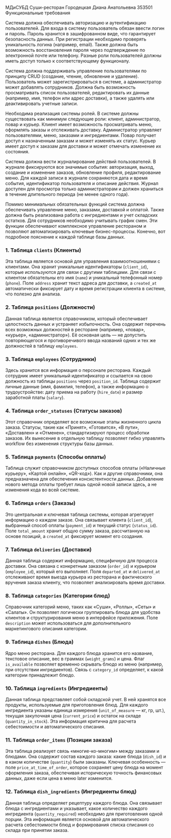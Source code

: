 МДиСУБД 
Суши-ресторан
Городецкая Диана Анатольевна 353501
Функциональные требования

Система должна обеспечивать авторизацию и аутентификацию пользователей. Для входа в систему пользователь обязан ввести логин и пароль. Пароль хранится в зашифрованном виде, что гарантирует безопасность данных. При регистрации необходимо проверять уникальность логина (например, email). Также должна быть возможность восстановления пароля через подтверждение по электронной почте или телефону. Разные роли пользователей должны иметь доступ только к соответствующему функционалу.

Система должна поддерживать управление пользователями по принципу CRUD (создание, чтение, обновление и удаление). Пользователь может зарегистрироваться в системе, а администратор может добавлять сотрудников. Должна быть возможность просматривать список пользователей, редактировать их данные (например, имя, телефон или адрес доставки), а также удалять или деактивировать учетные записи.

Необходима реализация системы ролей. В системе должны существовать как минимум следующие роли: клиент, администратор, повар и курьер. Клиент имеет возможность просматривать меню, оформлять заказы и отслеживать доставку. Администратор управляет пользователями, меню, заказами и ингредиентами. Повар получает доступ к назначенным заказам и может изменять их статус. Курьер имеет доступ к заказам для доставки и может отмечать изменение их состояния.

Система должна вести журналирование действий пользователей. В журнале фиксируются все значимые события: авторизация, выход, создание и изменение заказов, обновление профиля, редактирование меню. Для каждой записи в журнале сохраняются дата и время события, идентификатор пользователя и описание действия. Журнал доступен для просмотра только администраторам и должен храниться в течение длительного периода (не менее одного года).

Помимо минимальных обязательных функций система должна обеспечивать управление меню, заказами, доставкой и оплатой. Также должна быть реализована работа с ингредиентами и учет складских остатков. Для сотрудников необходимо учитывать график смен. Эти функции обеспечивают комплексное управление рестораном и позволяют автоматизировать ключевые бизнес-процессы.
Конечно, вот подробное пояснение к каждой таблице базы данных.

### 1. Таблица `clients` (Клиенты)
Эта таблица является основой для управления взаимоотношениями с клиентами. Она хранит уникальные идентификаторы (`client_id`), которые используются для связи с другими таблицами. Для связи с клиентом обязательны его имя (`name`) и уникальный телефонный номер (`phone`). Поле `address` хранит текст адреса для доставки, а `created_at` автоматически фиксирует дату и время регистрации клиента в системе, что полезно для анализа.

### 2. Таблица `positions` (Должности)
Данная таблица является справочником, который обеспечивает целостность данных и устраняет избыточность. Она содержит перечень всех возможных должностей в ресторане (например, «повар», «курьер», «администратор»). Её основная цель — не допустить повторяющегося и противоречивого ввода названий одних и тех же должностей в таблицу `employees`.

### 3. Таблица `employees` (Сотрудники)
Здесь хранится вся информация о персонале ресторана. Каждый сотрудник имеет уникальный идентификатор и ссылается на свою должность из таблицы `positions` через `position_id`. Таблица содержит личные данные (имя, фамилия, телефон), а также информацию о трудоустройстве: дату приема на работу (`hire_date`) и размер заработной платы (`salary`).

### 4. Таблица `order_statuses` (Статусы заказов)
Этот справочник определяет все возможные этапы жизненного цикла заказа. Статусы, такие как «Принят», «Готовится», «В пути», «Доставлен» и «Отменен», стандартизируют процесс обработки заказов. Их вынесение в отдельную таблицу позволяет гибко управлять workflow без изменения структуры базы данных.

### 5. Таблица `payments` (Способы оплаты)
Таблица служит справочником доступных способов оплаты («Наличные курьеру», «Картой онлайн», «QR-код»). Как и другие справочники, она предназначена для обеспечения консистентности данных. Добавление нового метода оплаты требует лишь одной новой записи здесь, а не изменения кода во всей системе.

### 6. Таблица `orders` (Заказы)
Это центральная и ключевая таблица системы, которая агрегирует информацию о каждом заказе. Она связывает клиента (`client_id`), выбранный способ оплаты (`payment_id`) и текущий статус (`status_id`). Поле `total_amount` хранит общую сумму заказа, рассчитанную на основе позиций, а `created_at` фиксирует момент его создания.

### 7. Таблица `deliveries` (Доставки)
Данная таблица содержит информацию, специфичную для процесса доставки. Она связана с конкретным заказом (`order_id`) и курьером (`employee_id`), который его выполняет. Поля `departed_at` и `delivered_at` отслеживают время выезда курьера из ресторана и фактического вручения заказа клиенту, что позволяет анализировать время доставки.

### 8. Таблица `categories` (Категории блюд)
Справочник категорий меню, таких как «Суши», «Роллы», «Сеты» и «Салаты». Он позволяет логически группировать блюда для удобства клиентов и структурирования меню в интерфейсе приложения. Поле `description` может использоваться для дополнительного маркетингового описания категории.

### 9. Таблица `dishes` (Блюда)
Ядро меню ресторана. Для каждого блюда хранится его название, текстовое описание, вес в граммах (`weight_grams`) и цена. Флаг `is_available` позволяет временно скрывать блюдо из меню (например, при отсутствии ингредиентов). Связь с `category_id` определяет, к какой категории принадлежит блюдо.

### 10. Таблица `ingredients` (Ингредиенты)
Данная таблица представляет собой складской учет. В ней хранятся все продукты, используемые для приготовления блюд. Для каждого ингредиента указаны единица измерения (`unit_of_measure` — кг, гр, шт.), текущая закупочная цена (`current_price`) и остаток на складе (`quantity_in_stock`). Эта информация критична для расчета себестоимости и автоматического списания.

### 11. Таблица `order_items` (Позиции заказа)
Эта таблица реализует связь «многие-ко-многим» между заказами и блюдами. Она содержит состав каждого заказа: какие блюда (`dish_id`) и в каком количестве (`quantity`) были заказаны. Ключевая особенность — поле `price_at_time_of_order`, которое сохраняет цену блюда на момент оформления заказа, обеспечивая историческую точность финансовых данных, даже если цена в меню later изменится.

### 12. Таблица `dish_ingredients` (Ингредиенты блюд)
Данная таблица определяет рецептуру каждого блюда. Она связывает блюда с ингредиентами и указывает, какое количество каждого ингредиента (`quantity_required`) необходимо для приготовления одной порции. Эта информация является основой для автоматического расчета себестоимости блюд и формирования списка списания со склада при принятии заказа.

